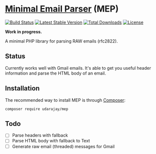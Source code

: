 # [Minimal Email Parser](https://github.com/UdaraJay/MEP) (MEP)
[![Build Status](https://travis-ci.org/UdaraJay/MEP.svg?branch=master)](https://travis-ci.org/UdaraJay/MEP) 
[![Latest Stable Version](https://poser.pugx.org/udarajay/mep/version)](https://packagist.org/packages/udarajay/mep)
[![Total Downloads](https://poser.pugx.org/udarajay/mep/downloads)](https://packagist.org/packages/udarajay/mep)
[![License](https://poser.pugx.org/udarajay/mep/license)](https://packagist.org/packages/udarajay/mep)

**Work in progress.** 

A minimal PHP library for parsing RAW emails (rfc2822).

## Status
Currently works well with Gmail emails. It's able to get you useful header information 
and parse the HTML body of an email. 

## Installation
The recommended way to install MEP is through [Composer](https://getcomposer.org/):
```
composer require udarajay/mep
```

## Todo
- [ ] Parse headers with fallback
- [ ] Parse HTML body with fallback to Text
- [ ] Generate raw email (threaded) messages for Gmail
